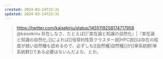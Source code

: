 ```yaml
---
created: 2024-03-14T23:31
updated: 2024-03-14T23:31
---
```


> https://twitter.com/kaisekiriu/status/1455119258174717958 @kaisekiriu
> 存在しなさ、たとえば[[『実在論と知識の自然化』|『実在論と知識の自然化』]]によれば[[恒常的性質クラスター説|HPC説]]は存在の程度が弱い自然種も認めるので、必ずしも[[自然種|自然種]]が[[単系統群|単系統群]]である必要はないんだよな、とか。
